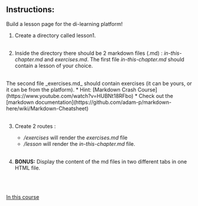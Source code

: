 ## Instructions:

Build a lesson page for the di-learning platform!

1. Create a directory called lesson1.
<br/><br/>

2. Inside the directory there should be 2 markdown files (.md) : _in-this-chapter.md_ and _exercises.md_.
    The first file _in-this-chapter.md_ should contain a lesson of your choice.
<br/>
    The second file _exercises.md_ should contain exercises (it can be yours, or it can be from the platform).
    * Hint: [Markdown Crash Course](https://www.youtube.com/watch?v=HUBNt18RFbo)
    * Check out the [markdown documentation](https://github.com/adam-p/markdown-here/wiki/Markdown-Cheatsheet)
<br/><br/>

3. Create 2 routes :
    * */exercises* will render the *exercises.md* file
    * */lesson* will render the *in-this-chapter.md* file.
<br/><br/>

4. **BONUS:** Display the content of the md files in two different tabs in one HTML file.
<br/><br/>
<br/>

[In this course](http://127.0.0.1:5000)